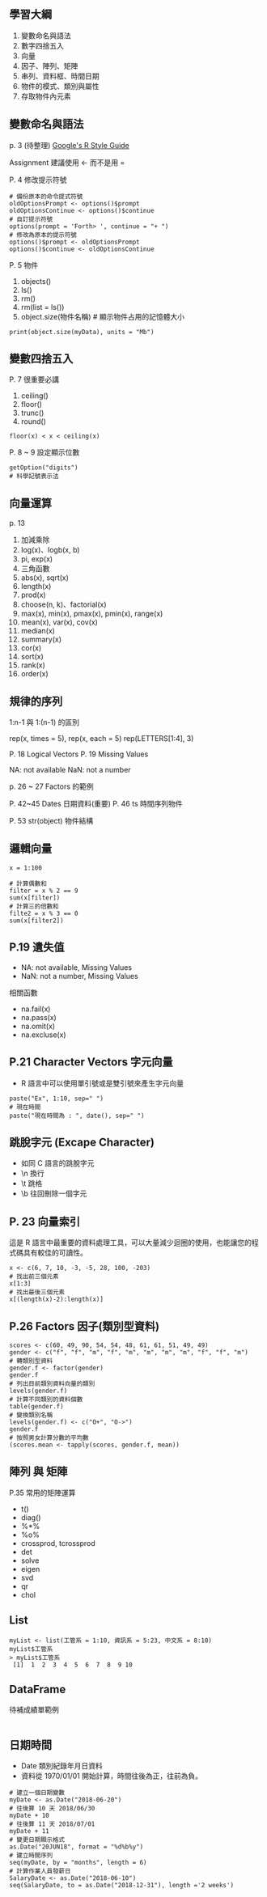 ## 學習大綱

1. 變數命名與語法
2. 數字四捨五入
3. 向量
4. 因子、陣列、矩陣
5. 串列、資料框、時間日期
6. 物件的模式、類別與屬性
7. 存取物件內元素


## 變數命名與語法

p. 3 (待整理)
[Google's R Style Guide](https://google.github.io/styleguide/Rguide.xml)

Assignment 建議使用 <- 而不是用 =

P. 4 修改提示符號

```
# 備份原本的命令提式符號
oldOptionsPrompt <- options()$prompt
oldOptionsContinue <- options()$continue
# 自訂提示符號
options(prompt = 'Forth> ', continue = "+ ")
# 修改為原本的提示符號
options()$prompt <- oldOptionsPrompt
options()$continue <- oldOptionsContinue
```


P. 5  物件

1. objects()
2. ls()
3. rm()
4. rm(list = ls())
5. object.size(物件名稱)	# 顯示物件占用的記憶體大小

```
print(object.size(myData), units = "Mb")
```

## 變數四捨五入

P. 7 很重要必講

1. ceiling() 
2. floor()  
3. trunc()
4. round()

`floor(x) < x < ceiling(x)`

P. 8 ~ 9 設定顯示位數

```
getOption("digits")
# 科學記號表示法

```

## 向量運算

p. 13

1. 加減乘除
2. log(x)、logb(x, b)
3. pi, exp(x)
4. 三角函數
5. abs(x), sqrt(x)
6. length(x)
7. prod(x)
8. choose(n, k)、factorial(x)
9. max(x), min(x), pmax(x), pmin(x), range(x)
10. mean(x), var(x), cov(x)
11. median(x)
12. summary(x)
13. cor(x)
14. sort(x)
15. rank(x)
16. order(x)

## 規律的序列

1:n-1 與 1:(n-1) 的區別

rep(x, times = 5), rep(x, each = 5)
rep(LETTERS[1:4], 3)

P. 18 Logical Vectors
P. 19 Missing Values

NA: not available
NaN: not a number

p. 26 ~ 27 Factors 的範例

P. 42~45 Dates 日期資料(重要)
P. 46 ts 時間序列物件

P. 53 	str(object) 物件結構

## 邏輯向量

```
x = 1:100

# 計算偶數和
filter = x % 2 == 9
sum(x[filter])
# 計算三的倍數和
filte2 = x % 3 == 0
sum(x[filter2])
```

## P.19 遺失值

* NA: not available, Missing Values
* NaN:  not a number, Missing Values

相關函數

* na.fail(x)
* na.pass(x)
* na.omit(x)
* na.excluse(x)


## P.21 Character Vectors 字元向量

* R 語言中可以使用單引號或是雙引號來產生字元向量

```
paste("Ex", 1:10, sep=" ")
# 現在時間
paste("現在時間為 : ", date(), sep=" ")
```

## 跳脫字元 (Excape Character)

* 如同 C 語言的跳脫字元
* \n 換行
* \t 跳格
* \b 往回刪除一個字元

## P. 23 向量索引

這是 R 語言中最重要的資料處理工具，可以大量減少迴圈的使用，也能讓您的程式碼具有較佳的可讀性。

```
x <- c(6, 7, 10, -3, -5, 28, 100, -203)
# 找出前三個元素
x[1:3]
# 找出最後三個元素
x[(length(x)-2):length(x)]
```

## P.26 Factors 因子(類別型資料)

```
scores <- c(60, 49, 90, 54, 54, 48, 61, 61, 51, 49, 49)
gender <- c("f", "f", "m", "f", "m", "m", "m", "m", "f", "f", "m")
# 轉類別型資料
gender.f <- factor(gender)
gender.f
# 列出目前類別資料向量的類別
levels(gender.f)
# 計算不同類別的資料個數
table(gender.f)
# 變換類別名稱
levels(gender.f) <- c("O+", "O->")
gender.f
# 按照男女計算分數的平均數
(scores.mean <- tapply(scores, gender.f, mean))

```

## 陣列 與 矩陣

P.35 常用的矩陣運算

* t()
* diag()
* %*%
* %o%
* crossprod, tcrossprod
* det
* solve
* eigen
* svd
* qr
* chol


## List

```
myList <- list(工管系 = 1:10, 資訊系 = 5:23, 中文系 = 8:10)
myList$工管系
> myList$工管系
 [1]  1  2  3  4  5  6  7  8  9 10
```

## DataFrame

待補成績單範例

```

```

## 日期時間

* Date 類別紀錄年月日資料
* 資料從 1970/01/01 開始計算，時間往後為正，往前為負。

```
# 建立一個日期變數
myDate <- as.Date("2018-06-20")
# 往後算 10 天 2018/06/30
myDate + 10
# 往後算 11 天 2018/07/01
myDate + 11
# 變更日期顯示格式
as.Date("20JUN18", format = "%d%b%y")
# 建立時間序列
seq(myDate, by = "months", length = 6)
# 計算作業人員發薪日
SalaryDate <- as.Date("2018-06-10")
seq(SalaryDate, to = as.Date("2018-12-31"), length ='2 weeks')


```